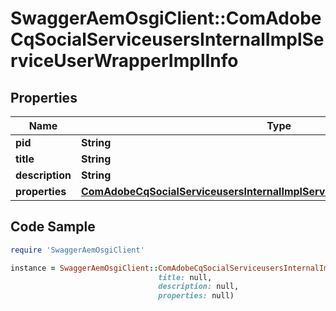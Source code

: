 # SwaggerAemOsgiClient::ComAdobeCqSocialServiceusersInternalImplServiceUserWrapperImplInfo

## Properties

Name | Type | Description | Notes
------------ | ------------- | ------------- | -------------
**pid** | **String** |  | [optional] 
**title** | **String** |  | [optional] 
**description** | **String** |  | [optional] 
**properties** | [**ComAdobeCqSocialServiceusersInternalImplServiceUserWrapperImplProperties**](ComAdobeCqSocialServiceusersInternalImplServiceUserWrapperImplProperties.md) |  | [optional] 

## Code Sample

```ruby
require 'SwaggerAemOsgiClient'

instance = SwaggerAemOsgiClient::ComAdobeCqSocialServiceusersInternalImplServiceUserWrapperImplInfo.new(pid: null,
                                 title: null,
                                 description: null,
                                 properties: null)
```


